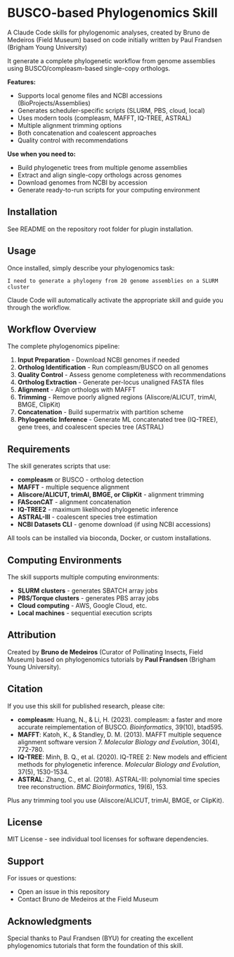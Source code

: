 # BUSCO-based Phylogenomics Skill

A Claude Code skills for phylogenomic analyses, created by Bruno de Medeiros (Field Museum) based on code initially written by Paul Frandsen (Brigham Young University)

It generate a complete phylogenetic workflow from genome assemblies using BUSCO/compleasm-based single-copy orthologs.

**Features:**
- Supports local genome files and NCBI accessions (BioProjects/Assemblies)
- Generates scheduler-specific scripts (SLURM, PBS, cloud, local)
- Uses modern tools (compleasm, MAFFT, IQ-TREE, ASTRAL)
- Multiple alignment trimming options
- Both concatenation and coalescent approaches
- Quality control with recommendations

**Use when you need to:**
- Build phylogenetic trees from multiple genome assemblies
- Extract and align single-copy orthologs across genomes
- Download genomes from NCBI by accession
- Generate ready-to-run scripts for your computing environment

## Installation
See README on the repository root folder for plugin installation.


## Usage

Once installed, simply describe your phylogenomics task:

```
I need to generate a phylogeny from 20 genome assemblies on a SLURM cluster
```

Claude Code will automatically activate the appropriate skill and guide you through the workflow.

## Workflow Overview

The complete phylogenomics pipeline:

1. **Input Preparation** - Download NCBI genomes if needed
2. **Ortholog Identification** - Run compleasm/BUSCO on all genomes
3. **Quality Control** - Assess genome completeness with recommendations
4. **Ortholog Extraction** - Generate per-locus unaligned FASTA files
5. **Alignment** - Align orthologs with MAFFT
6. **Trimming** - Remove poorly aligned regions (Aliscore/ALICUT, trimAl, BMGE, ClipKit)
7. **Concatenation** - Build supermatrix with partition scheme
8. **Phylogenetic Inference** - Generate ML concatenated tree (IQ-TREE), gene trees, and coalescent species tree (ASTRAL)

## Requirements

The skill generates scripts that use:

- **compleasm** or BUSCO - ortholog detection
- **MAFFT** - multiple sequence alignment
- **Aliscore/ALICUT, trimAl, BMGE, or ClipKit** - alignment trimming
- **FASconCAT** - alignment concatenation
- **IQ-TREE2** - maximum likelihood phylogenetic inference
- **ASTRAL-III** - coalescent species tree estimation
- **NCBI Datasets CLI** - genome download (if using NCBI accessions)

All tools can be installed via bioconda, Docker, or custom installations.

## Computing Environments

The skill supports multiple computing environments:

- **SLURM clusters** - generates SBATCH array jobs
- **PBS/Torque clusters** - generates PBS array jobs
- **Cloud computing** - AWS, Google Cloud, etc.
- **Local machines** - sequential execution scripts

## Attribution

Created by **Bruno de Medeiros** (Curator of Pollinating Insects, Field Museum) based on phylogenomics tutorials by **Paul Frandsen** (Brigham Young University).

## Citation

If you use this skill for published research, please cite:

- **compleasm**: Huang, N., & Li, H. (2023). compleasm: a faster and more accurate reimplementation of BUSCO. *Bioinformatics*, 39(10), btad595.
- **MAFFT**: Katoh, K., & Standley, D. M. (2013). MAFFT multiple sequence alignment software version 7. *Molecular Biology and Evolution*, 30(4), 772-780.
- **IQ-TREE**: Minh, B. Q., et al. (2020). IQ-TREE 2: New models and efficient methods for phylogenetic inference. *Molecular Biology and Evolution*, 37(5), 1530-1534.
- **ASTRAL**: Zhang, C., et al. (2018). ASTRAL-III: polynomial time species tree reconstruction. *BMC Bioinformatics*, 19(6), 153.

Plus any trimming tool you use (Aliscore/ALICUT, trimAl, BMGE, or ClipKit).

## License

MIT License - see individual tool licenses for software dependencies.

## Support

For issues or questions:
- Open an issue in this repository
- Contact Bruno de Medeiros at the Field Museum

## Acknowledgments

Special thanks to Paul Frandsen (BYU) for creating the excellent phylogenomics tutorials that form the foundation of this skill.
